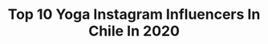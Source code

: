 ---
title: Top 10 Yoga Instagram Influencers In Chile In 2020
description: >-
  Find top yoga Instagram influencers in Chile in 2020. Most popular hashtags: #yoga #cuarentena #quedateencasa #love.
platform: Instagram
profiles:
  - username: "yoga_nicoletta"
    fullname: >-
      Nicole Arpoulet
    location: "Chile"
    followers: 41413
    engagement: 540
    commentsToLikes: 0.037278
    id: ck137r3ldcyks0i19dq7ufwtt
    verified: false
    hashtags: "#ocean, #practice, #sacredwisdom, #trusted"
  - username: "carolazow"
    fullname: >-
      Caro Lazo
    location: "Chile"
    followers: 2722
    engagement: 771
    commentsToLikes: 0.100988
    id: ck133yqseuefm0i1981u3k4z9
    verified: false
    hashtags: "#heart, #free, #yogaparatodos, #health"
  - username: "m.m.s.brito"
    fullname: >-
      Ma Monserrat Sabag⏸atleta 💪
    location: "Chile"
    followers: 2320
    engagement: 2330
    commentsToLikes: 0.051910
    id: ck6txrilrzfrv0j713hb9oo76
    verified: false
    hashtags: "#bestoftheday, #dream, #makeithappen, #mediofondo"
  - username: "loretocortes"
    fullname: >-
      Loreto Cortés
    location: "Chile"
    followers: 7469
    engagement: 531
    commentsToLikes: 0.053395
    id: ck5q2dvvqfiug0i11siblybyp
    verified: false
    hashtags: "#entrenamientofuncional, #chiledesperto, #lamarchamasgrandedechile, #repost"
  - username: "camilaruizs"
    fullname: >-
      Camila Ruiz
    location: "Chile"
    followers: 68549
    engagement: 415
    commentsToLikes: 0.012140
    id: ck5c48rf00u4q0i11giwoj6pr
    verified: true
    hashtags: "#contoosinopaque, #kein, #beagle, #30a"
  - username: "iam.mayasw"
    fullname: >-
      Maya Silva 🍃
    location: "Chile"
    followers: 10147
    engagement: 900
    commentsToLikes: 0.013533
    id: ck55lbawo175o0i110fzzln6f
    verified: false
    hashtags: "#flips, #goodmoments, #bloggerstyle, #life"
  - username: "javicorreamedina"
    fullname: >-
      Javi Correa
    location: "Chile"
    followers: 17985
    engagement: 332
    commentsToLikes: 0.067051
    id: ck6u9mkx1ye4q0j71efs2htzd
    verified: false
    hashtags: "#hmxjohannaortiz, #dog, #asesoriadeimagen, #cuarentena"
  - username: "pameleiva"
    fullname: >-
      pamelitaleiva
    location: "Chile"
    followers: 227525
    engagement: 202
    commentsToLikes: 0.040496
    id: ck0vz5bhn7dnz0i195zpyl1mj
    verified: true
    hashtags: "#mequedoencasa, #huachapalooza, #realityshow, #covid"
  - username: "florenciaprada"
    fullname: >-
      Florencia Prada Duhagon
    location: "Chile"
    followers: 83360
    engagement: 23
    commentsToLikes: 0.040291
    id: ck0w5b2io2s0w0i19goa51324
    verified: false
    hashtags: "#yogaspirit, #union, #namaste, #maniaco"
  - username: "cris_saez_"
    fullname: >-
      Cris Sáez
    location: "Chile"
    followers: 46154
    engagement: 221
    commentsToLikes: 0.018067
    id: ck6tu4wvkebnc0j71is1dupac
    verified: false
    hashtags: "#challenge, #cuarentena, #quedateencasa, #fitness"
---